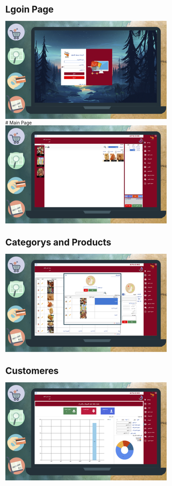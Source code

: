 
# Lgoin Page 

<img src="0-Login.jpg">
# Main Page 

<img src="1-home.png">

# Categorys and Products

<img src="5-Product AND Categorys.jpg">

# Customeres

<img src="7-Customer.jpg">

